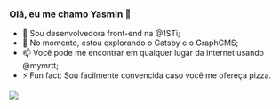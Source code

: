 ### Olá, eu me chamo Yasmin 👋

- 🔭 Sou desenvolvedora front-end na @1STi;
- 🌱 No momento, estou explorando o Gatsby e o GraphCMS;
- 📫 Você pode me encontrar em qualquer lugar da internet usando @mymrtt;
- ⚡ Fun fact: Sou facilmente convencida caso você me ofereça pizza.

<img src="https://github-readme-stats.vercel.app/api/top-langs/?username=mymrtt&layout=compact)](https://github.com/mymrtt/github-readme-stats" />
